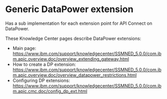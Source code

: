 # Generic DataPower extension

Has a sub implementation for each extension point for API Connect on DataPower.

These Knowledge Center pages describe DataPower extensions:
 - Main page: https://www.ibm.com/support/knowledgecenter/SSMNED_5.0.0/com.ibm.apic.overview.doc/overview_extending_gateway.html
 - How to create a DP extension: https://www.ibm.com/support/knowledgecenter/SSMNED_5.0.0/com.ibm.apic.overview.doc/overview_datapower_restrictions.html
 - Configuring DP extensions: https://www.ibm.com/support/knowledgecenter/SSMNED_5.0.0/com.ibm.apic.cmc.doc/config_dp_ext.html
